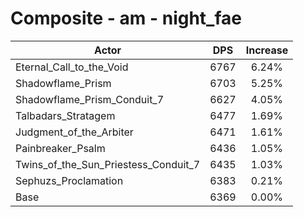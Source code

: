 # Composite - am - night_fae
| Actor | DPS | Increase |
|---|:---:|:---:|
|Eternal_Call_to_the_Void|6767|6.24%|
|Shadowflame_Prism|6703|5.25%|
|Shadowflame_Prism_Conduit_7|6627|4.05%|
|Talbadars_Stratagem|6477|1.69%|
|Judgment_of_the_Arbiter|6471|1.61%|
|Painbreaker_Psalm|6436|1.05%|
|Twins_of_the_Sun_Priestess_Conduit_7|6435|1.03%|
|Sephuzs_Proclamation|6383|0.21%|
|Base|6369|0.00%|
